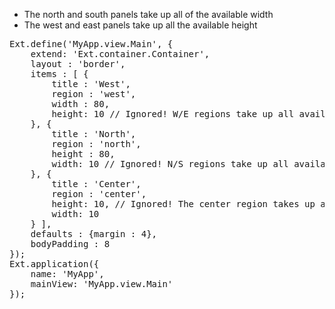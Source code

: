* The north and south panels take up all of the available width
* The west and east panels take up all the available height

<pre class="runnable">Ext.define('MyApp.view.Main', {
    extend: 'Ext.container.Container',
    layout : 'border',
    items : [ {
        title : 'West',
        region : 'west',
        width : 80,
        height: 10 // Ignored! W/E regions take up all available height
    }, {
        title : 'North',
        region : 'north',
        height : 80, 
        width: 10 // Ignored! N/S regions take up all available width
    }, {
        title : 'Center',
        region : 'center',
        height: 10, // Ignored! The center region takes up all available space
        width: 10
    } ],
    defaults : {margin : 4},
    bodyPadding : 8
});
Ext.application({
    name: 'MyApp',
    mainView: 'MyApp.view.Main'
});</pre>
